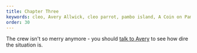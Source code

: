 ```yaml
---
title: Chapter Three
keywords: cleo, Avery Allwick, cleo parrot, pambo island, A Coin on Pambo Island
order: 30
---
```


The crew isn't so merry anymore - you should [talk to Avery](pambo.md) to see how dire the situation is.